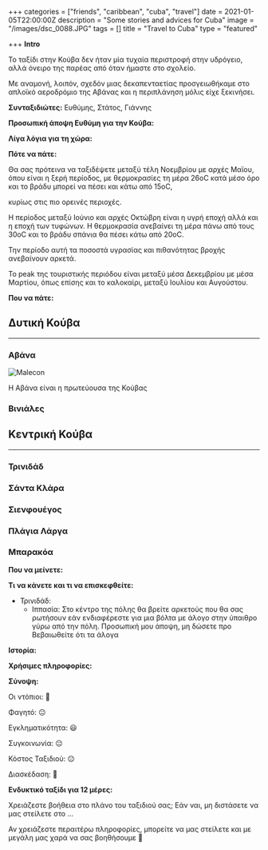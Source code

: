+++
categories = ["friends", "caribbean", "cuba", "travel"]
date = 2021-01-05T22:00:00Z
description = "Some stories and advices for Cuba"
image = "/images/dsc_0088.JPG"
tags = []
title = "Travel to Cuba"
type = "featured"

+++
**Intro**

Το ταξίδι στην Κούβα δεν ήταν μία τυχαία περιστροφή στην υδρόγειο, αλλά όνειρο της παρέας από όταν ήμαστε στο σχολείο.

Με αναμονή, λοιπόν, σχεδόν μιας δεκαπενταετίας προσγειωθήκαμε στο απλοϊκό αεροδρόμιο της Αβάνας και η περιπλάνηση μόλις είχε ξεκινήσει.

**Συνταξιδιώτες:** Ευθύμης, Στάτος, Γιάννης

**Προσωπική άποψη Ευθύμη για την Κούβα:**

**Λίγα λόγια για τη χώρα:**

**Πότε να πάτε:**

Θα σας πρότεινα να ταξιδέψετε μεταξύ τέλη Νοεμβρίου με αρχές Μαϊου, όπου είναι η ξερή περίοδος, με θερμοκρασίες τη μέρα 26οC κατά μέσο όρο και το βράδυ μπορεί να πέσει και κάτω από 15οC,

κυρίως στις πιο ορεινές περιοχές.

Η περίοδος μεταξύ Ιούνιο και αρχές Οκτώβρη είναι η υγρή εποχή αλλά και η εποχή των τυφώνων. Η θερμοκρασία ανεβαίνει τη μέρα πάνω από τους 30oC και το βράδυ σπάνια θα πέσει κάτω από 20oC.

Την περίοδο αυτή τα ποσοστά υγρασίας και πιθανότητας βροχής ανεβαίνουν αρκετά.

Το peak της τουριστικής περιόδου είναι μεταξύ μέσα Δεκεμβρίου με μέσα Μαρτίου, όπως επίσης και το καλοκαίρι, μεταξύ Ιουλίου και Αυγούστου.

**Που να πάτε:**

## **Δυτική Κούβα**

***

### Αβάνα

![Malecon](/images/malecon.jpg "Malecon")

Η Αβάνα είναι η πρωτεύουσα της Κούβας

### Βινιάλες

## **Κεντρική Κούβα**

***

### Τρινιδάδ

### Σάντα Κλάρα

### Σιενφουέγος

### Πλάγια Λάργα

### Μπαρακόα

**Που να μείνετε:**

**Τι να κάνετε και τι να επισκεφθείτε:**

* Τρινιδάδ:
  * Ιππασία: Στο κέντρο της πόλης θα βρείτε αρκετούς που θα σας ρωτήσουν εάν ενδιαφέρεστε για μια βόλτα με άλογο στην ύπαιθρο γύρω από την πόλη. Προσωπική μου άποψη, μη δώσετε προ Βεβαιωθείτε ότι τα άλογα

**Ιστορία:**

**Χρήσιμες πληροφορίες:**

**Σύνοψη:**

Οι ντόπιοι: 🙂

Φαγητό: 😐

Εγκληματικότητα: 😃

Συγκοινωνία: 😐

Κόστος Ταξιδιού: 😐

Διασκέδαση: 🙂

**Ενδυκτικό ταξίδι για 12 μέρες:**

Χρειάζεστε βοήθεια στο πλάνο του ταξιδιού σας; Εάν ναι, μη διστάσετε να μας στείλετε στο …

Αν χρειάζεστε περαιτέρω πληροφορίες, μπορείτε να μας στείλετε και με μεγάλη μας χαρά να σας βοηθήσουμε 🙂